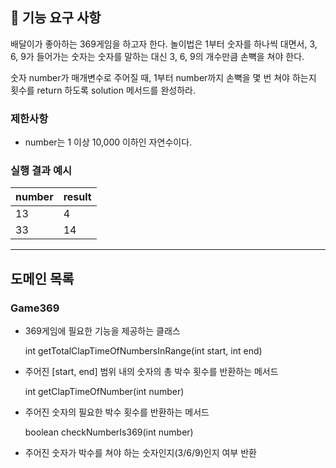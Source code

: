 ## 🚀 기능 요구 사항

배달이가 좋아하는 369게임을 하고자 한다. 놀이법은 1부터 숫자를 하나씩 대면서, 3, 6, 9가 들어가는 숫자는 숫자를 말하는 대신 3, 6, 9의 개수만큼 손뼉을 쳐야 한다.

숫자 number가 매개변수로 주어질 때, 1부터 number까지 손뼉을 몇 번 쳐야 하는지 횟수를 return 하도록 solution 메서드를 완성하라.

### 제한사항

- number는 1 이상 10,000 이하인 자연수이다.

### 실행 결과 예시

| number | result |
| --- | --- |
| 13 | 4 |
| 33 | 14 |
---
## 도메인 목록

### Game369
- 369게임에 필요한 기능을 제공하는 클래스

    
    int getTotalClapTimeOfNumbersInRange(int start, int end)
- 주어진 [start, end] 범위 내의 숫자의 총 박수 횟수를 반환하는 메서드


    int getClapTimeOfNumber(int number)
- 주어진 숫자의 필요한 박수 횟수를 반환하는 메서드

    
    boolean checkNumberIs369(int number)
- 주어진 숫자가 박수를 쳐야 하는 숫자인지(3/6/9)인지 여부 반환